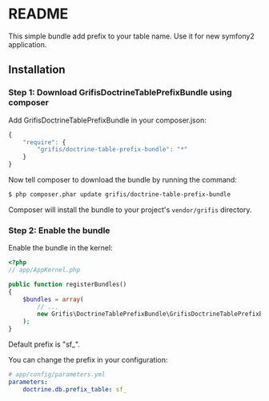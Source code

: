 README
======

This simple bundle add prefix to your table name. Use it for new symfony2 application.

## Installation

### Step 1: Download GrifisDoctrineTablePrefixBundle using composer

Add GrifisDoctrineTablePrefixBundle in your composer.json:

```js
{
    "require": {
        "grifis/doctrine-table-prefix-bundle": "*"
    }
}
```

Now tell composer to download the bundle by running the command:

``` bash
$ php composer.phar update grifis/doctrine-table-prefix-bundle
```
Composer will install the bundle to your project's `vendor/grifis` directory.

### Step 2: Enable the bundle

Enable the bundle in the kernel:

``` php
<?php
// app/AppKernel.php

public function registerBundles()
{
    $bundles = array(
        // ...
        new Grifis\DoctrineTablePrefixBundle\GrifisDoctrineTablePrefixBundle(),
    );
}
```

Default prefix is "sf_".

You can change the prefix in your configuration:

``` yaml
# app/config/parameters.yml
parameters:
    doctrine.db.prefix_table: sf_
```